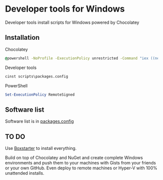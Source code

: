 Developer tools for Windows
===============

Developer tools install scripts for Windows powered by Chocolatey

Installation
---

Chocolatey
```cmd
@powershell -NoProfile -ExecutionPolicy unrestricted -Command "iex ((new-object net.webclient).DownloadString('https://chocolatey.org/install.ps1'))" && SET PATH=%PATH%;%systemdrive%\chocolatey\bin
```
Developer tools
```cmd
cinst scripts\packages.config
```
PowerShell
```powershell
Set-ExecutionPolicy RemoteSigned
```

Software list
---
Software list is in [packages.config]

TO DO
---
Use [Boxstarter] to install everything.

Build on top of Chocolatey and NuGet and create complete Windows environments and push them to your machines with Gists from your friends or your own GitHub. Even deploy to remote machines or Hyper-V with 100% unattended installs.


[Boxstarter]:http://boxstarter.org/
[packages.config]:https://github.com/Kwull/install-dev-win/blob/master/scripts/packages.config
